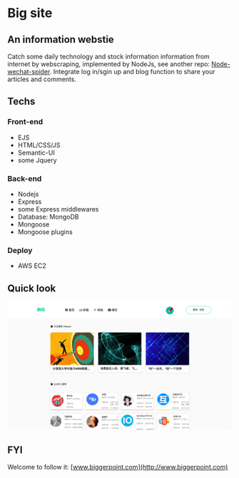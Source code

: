 # Big site

## An information webstie
Catch some daily technology and stock information information from internet by webscraping, implemented by NodeJs, see another repo: [Node-wechat-spider](https://github.com/benny201/Node-Wechat-Spider).
Integrate log in/sgin up and blog function to share your articles and comments.

## Techs 
### Front-end
* EJS
* HTML/CSS/JS
* Semantic-UI
* some Jquery

### Back-end
* Nodejs
* Express
* some Express middlewares
* Database: MongoDB
* Mongoose
* Mongoose plugins

### Deploy
* AWS EC2

## Quick look
![big](https://github.com/benny201/Big/blob/master/big.png)

## FYI
Welcome to follow it: [www.biggerpoint.com](http://www.biggerpoint.com)
